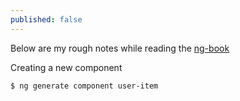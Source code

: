 ```yaml
---
published: false
---
```


Below are my rough notes while reading the [ng-book]({root_url}/books/)

Creating a new component 

```bash
$ ng generate component user-item
```

